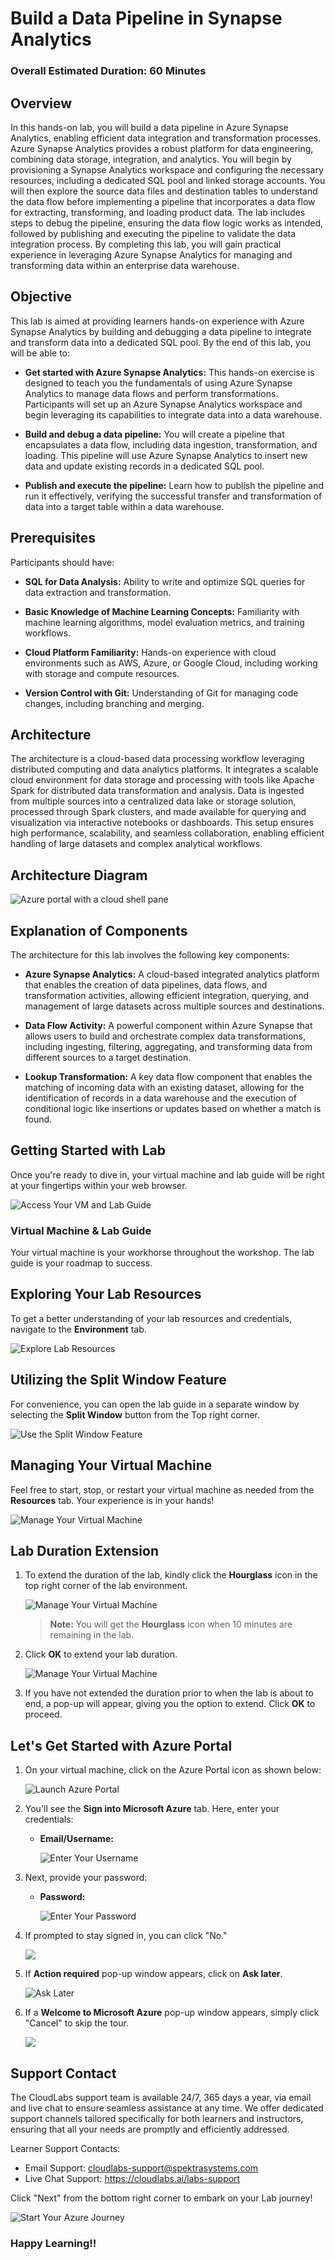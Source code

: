 # Build a Data Pipeline in Synapse Analytics

### Overall Estimated Duration: 60 Minutes

## Overview

In this hands-on lab, you will build a data pipeline in Azure Synapse Analytics, enabling efficient data integration and transformation processes. Azure Synapse Analytics provides a robust platform for data engineering, combining data storage, integration, and analytics. You will begin by provisioning a Synapse Analytics workspace and configuring the necessary resources, including a dedicated SQL pool and linked storage accounts. You will then explore the source data files and destination tables to understand the data flow before implementing a pipeline that incorporates a data flow for extracting, transforming, and loading product data. The lab includes steps to debug the pipeline, ensuring the data flow logic works as intended, followed by publishing and executing the pipeline to validate the data integration process. By completing this lab, you will gain practical experience in leveraging Azure Synapse Analytics for managing and transforming data within an enterprise data warehouse.

## Objective

This lab is aimed at providing learners hands-on experience with Azure Synapse Analytics by building and debugging a data pipeline to integrate and transform data into a dedicated SQL pool. By the end of this lab, you will be able to:

- **Get started with Azure Synapse Analytics:** This hands-on exercise is designed to teach you the fundamentals of using Azure Synapse Analytics to manage data flows and perform transformations. Participants will set up an Azure Synapse Analytics workspace and begin leveraging its capabilities to integrate data into a data warehouse.

- **Build and debug a data pipeline:** You will create a pipeline that encapsulates a data flow, including data ingestion, transformation, and loading. This pipeline will use Azure Synapse Analytics to insert new data and update existing records in a dedicated SQL pool.

- **Publish and execute the pipeline:** Learn how to publish the pipeline and run it effectively, verifying the successful transfer and transformation of data into a target table within a data warehouse.

## Prerequisites

Participants should have:

- **SQL for Data Analysis:** Ability to write and optimize SQL queries for data extraction and transformation.

- **Basic Knowledge of Machine Learning Concepts:** Familiarity with machine learning algorithms, model evaluation metrics, and training workflows.

- **Cloud Platform Familiarity:** Hands-on experience with cloud environments such as AWS, Azure, or Google Cloud, including working with storage and compute resources.

- **Version Control with Git:** Understanding of Git for managing code changes, including branching and merging.

## Architecture

The architecture is a cloud-based data processing workflow leveraging distributed computing and data analytics platforms. It integrates a scalable cloud environment for data storage and processing with tools like Apache Spark for distributed data transformation and analysis. Data is ingested from multiple sources into a centralized data lake or storage solution, processed through Spark clusters, and made available for querying and visualization via interactive notebooks or dashboards. This setup ensures high performance, scalability, and seamless collaboration, enabling efficient handling of large datasets and complex analytical workflows.

## Architecture Diagram

   ![Azure portal with a cloud shell pane](./images/lab1dp.png)

## Explanation of Components

The architecture for this lab involves the following key components:

- **Azure Synapse Analytics:** A cloud-based integrated analytics platform that enables the creation of data pipelines, data flows, and transformation activities, allowing efficient integration, querying, and management of large datasets across multiple sources and destinations.  

- **Data Flow Activity:** A powerful component within Azure Synapse that allows users to build and orchestrate complex data transformations, including ingesting, filtering, aggregating, and transforming data from different sources to a target destination.  

- **Lookup Transformation:** A key data flow component that enables the matching of incoming data with an existing dataset, allowing for the identification of records in a data warehouse and the execution of conditional logic like insertions or updates based on whether a match is found.  

## Getting Started with Lab
 
Once you're ready to dive in, your virtual machine and lab guide will be right at your fingertips within your web browser.
 
![Access Your VM and Lab Guide](../Labs/images/new-gt-v2.png)

### Virtual Machine & Lab Guide
 
Your virtual machine is your workhorse throughout the workshop. The lab guide is your roadmap to success.
 
## Exploring Your Lab Resources
 
To get a better understanding of your lab resources and credentials, navigate to the **Environment** tab.
 
![Explore Lab Resources](../Labs/images/new-gt-v3.png)
 
## Utilizing the Split Window Feature
 
For convenience, you can open the lab guide in a separate window by selecting the **Split Window** button from the Top right corner.
 
![Use the Split Window Feature](../Labs/images/spl.png)
 
## Managing Your Virtual Machine
 
Feel free to start, stop, or restart your virtual machine as needed from the **Resources** tab. Your experience is in your hands!
 
![Manage Your Virtual Machine](../Labs/images/res.png)

## **Lab Duration Extension**

1. To extend the duration of the lab, kindly click the **Hourglass** icon in the top right corner of the lab environment. 

    ![Manage Your Virtual Machine](../Labs/images/gext.png)

    >**Note:** You will get the **Hourglass** icon when 10 minutes are remaining in the lab.

2. Click **OK** to extend your lab duration.
 
   ![Manage Your Virtual Machine](../Labs/images/gext2.png)

3. If you have not extended the duration prior to when the lab is about to end, a pop-up will appear, giving you the option to extend. Click **OK** to proceed.
 
## Let's Get Started with Azure Portal
 
1. On your virtual machine, click on the Azure Portal icon as shown below:
 
   ![Launch Azure Portal](../Labs/images/sc900-image(1).png)

 
2. You'll see the **Sign into Microsoft Azure** tab. Here, enter your credentials:
 
   - **Email/Username:** <inject key="AzureAdUserEmail"></inject>
 
       ![Enter Your Username](../Labs/images/sc900-image-1.png)
 
3. Next, provide your password:
 
   - **Password:** <inject key="AzureAdUserPassword"></inject>
 
      ![Enter Your Password](../Labs/images/sc900-image-2.png)
 
4. If prompted to stay signed in, you can click "No."

    ![](./images/Sign-in-no.png)

5. If **Action required** pop-up window appears, click on **Ask later**.

   ![Ask Later](../Labs/images/ask-later-01.png)

6. If a **Welcome to Microsoft Azure** pop-up window appears, simply click "Cancel" to skip the tour.

    ![](./images/Azure-cancel-tour.png)

## Support Contact
 
The CloudLabs support team is available 24/7, 365 days a year, via email and live chat to ensure seamless assistance at any time. We offer dedicated support channels tailored specifically for both learners and instructors, ensuring that all your needs are promptly and efficiently addressed.

Learner Support Contacts:
- Email Support: cloudlabs-support@spektrasystems.com
- Live Chat Support: https://cloudlabs.ai/labs-support

Click "Next" from the bottom right corner to embark on your Lab journey!
 
   ![Start Your Azure Journey](../Labs/images/sc900-image(3).png)
 
### Happy Learning!!